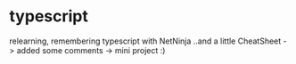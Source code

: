 # typescript
relearning, remembering typescript with NetNinja ..and a little CheatSheet
-> added some comments
-> mini project :)
